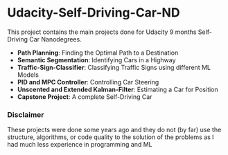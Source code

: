 # Udacity-Self-Driving-Car-ND

This project contains the main projects done for Udacity 9 months Self-Driving Car Nanodegrees. 
- **Path Planning**: Finding the Optimal Path to a Destination
- **Semantic Segmentation**: Identifying Cars in a Highway
- **Traffic-Sign-Classifier**: Classifying Traffic Signs using different ML Models
- **PID and MPC Controller**: Controlling Car Steering
- **Unscented and Extended Kalman-Filter**: Estimating a Car for Position
- **Capstone Project**: A complete Self-Driving Car

### Disclaimer
These projects were done some years ago and they do not (by far) use the structure, algorithms, or code quality to the solution of the problems as I had much less experience in programming and ML
